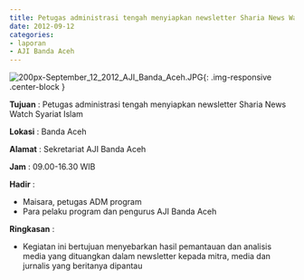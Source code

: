 ```yaml
---
title: Petugas administrasi tengah menyiapkan newsletter Sharia News Watch Syariat Islam
date: 2012-09-12
categories:
- laporan
- AJI Banda Aceh
---
```


![200px-September_12_2012_AJI_Banda_Aceh.JPG](/uploads/200px-September_12_2012_AJI_Banda_Aceh.JPG){: .img-responsive .center-block }

**Tujuan** : Petugas administrasi tengah menyiapkan newsletter Sharia News Watch Syariat Islam

**Lokasi** : Banda Aceh

**Alamat** : Sekretariat AJI Banda Aceh

**Jam** : 09.00-16.30  WIB

**Hadir** : 
* Maisara, petugas ADM program
* Para pelaku program dan pengurus AJI Banda Aceh

**Ringkasan** : 
* Kegiatan ini bertujuan menyebarkan hasil pemantauan dan analisis media yang dituangkan dalam newsletter kepada mitra, media dan jurnalis yang beritanya dipantau

